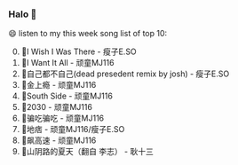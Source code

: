 

### Halo 👋

😄 listen to my this week song list of top 10:

0. 🌈I Wish I Was There - 瘦子E.SO
1. 🌈I Want It All - 顽童MJ116
2. 🌈自己都不自己(dead presedent remix by josh) - 瘦子E.SO
3. 🌈金上瘾 - 顽童MJ116
4. 🌈South Side - 顽童MJ116
5. 🌈2030 - 顽童MJ116
6. 🌈骗吃骗吃 - 顽童MJ116
7. 🌈地痞 - 顽童MJ116/瘦子E.SO
8. 🌈飙高速 - 顽童MJ116
9. 🌈山阴路的夏天（翻自 李志） - 耿十三

